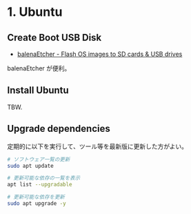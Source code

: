 # 1. Ubuntu


## Create Boot USB Disk

- [balenaEtcher - Flash OS images to SD cards & USB drives](https://www.balena.io/etcher/)

balenaEtcher が便利。


## Install Ubuntu

TBW.


## Upgrade dependencies

定期的に以下を実行して、ツール等を最新版に更新した方がよい。

```sh
# ソフトウェア一覧の更新
sudo apt update

# 更新可能な依存の一覧を表示
apt list --upgradable

# 更新可能な依存を更新
sudo apt upgrade -y
```
